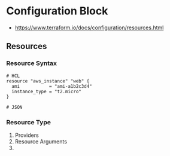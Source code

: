 # Configuration Block
* https://www.terraform.io/docs/configuration/resources.html

## Resources
### Resource Syntax
```shell script
# HCL
resource "aws_instance" "web" {
  ami           = "ami-a1b2c3d4"
  instance_type = "t2.micro"
}

# JSON

```

### Resource Type
1. Providers
2. Resource Arguments
3. 



## 














